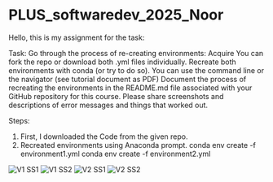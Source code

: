 # PLUS_softwaredev_2025_Noor
Hello, this is my assignment for the task: 

Task:
Go through the process of re-creating environments:
Acquire You can fork the repo or download both .yml files individually.
Recreate both environments with conda (or try to do so). You can use the command line or the navigator (see tutorial document as PDF)
Document the process of recreating the environments in the README.md file associated with your GitHub repository for this course. Please share screenshots and descriptions of error messages and things that worked out.

Steps:
1. First, I downloaded the Code from the given repo.
2. Recreated environments using Anaconda prompt.
   conda env create -f environment1.yml
   conda env create -f environment2.yml

![V1 SS1](https://github.com/user-attachments/assets/a37c99b5-21e0-493d-b709-97e81433f5d9)
![V1 SS2](https://github.com/user-attachments/assets/d4c8bd76-98ce-4c59-bb13-713352e6efca)
![V2 SS1](https://github.com/user-attachments/assets/6698e441-8eba-4171-b156-ea05b9814dbf)
![V2 SS2](https://github.com/user-attachments/assets/b9971abf-feac-4dba-8eff-afd511a972d0)
